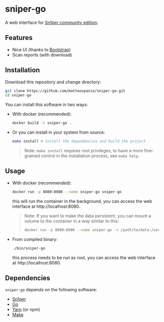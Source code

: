 # sniper-go

A web interface for [Sn1per community edition](https://github.com/1N3/Sn1per).

## Features

- Nice UI (thanks to [Bootstrap](https://getbootstrap.com/))
- Scan reports (with download)

## Installation

Download this repository and change directory:
```bash
git clone https://github.com/matteospanio/sniper-go.git
cd sniper-go
```

You can install this software in two ways:

- With docker (recommended):
    ```bash
    docker build -t sniper-go .
    ```

- Or you can install in your system from source:

    ```bash
    make install # install the dependencies and build the project
    ```

    > Note: `make install` requires root privileges, to have a more fine-grained control in the installation process, see `make help`.

## Usage

- With docker (recommended):
    ```bash
    docker run -p 8080:8080 --name sniper-go sniper-go
    ```
    this will run the container in the background, you can access the web interface at http://localhost:8080.

    >Note: If you want to make the data persistent, you can mount a volume to the container in a way similar to this:
    >```bash
    >docker run -p 8080:8080 --name sniper-go -v /path/to/data:/usr/share/sniper/loot sniper-go
    >```

- From compiled binary:
    ```bash
    ./bin/sniper-go
    ```
    this process needs to be run as root, you can access the web interface at http://localhost:8080.

## Dependencies

`sniper-go` depends on the following software:

- [Sn1per](https://github.com/1N3/Sn1per)
- [Go](https://golang.org/)
- [Yarn](https://yarnpkg.com/) (or npm)
- [Make](https://www.gnu.org/software/make/)
